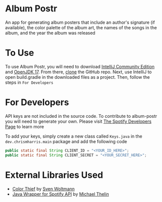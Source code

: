 # Album Postr
An app for generating album posters that include an author's signature (if available), the color palette of the album art, the names of the songs in the album, and the year the album was released

# To Use
To use Album Postr, you will need to download [IntelliJ Community Edition](https://www.jetbrains.com/idea/download/?section=windows) and [OpenJDK 17](https://openjdk.org/projects/jdk/17/). From there, [clone](https://docs.github.com/en/repositories/creating-and-managing-repositories/cloning-a-repository) the GitHub repo. Next, use IntelliJ to open build.gradle in the downloaded files as a project. Then, follow the steps in `For Developers` 

# For Developers
API keys are not included in the source code. To contribute to album-postr you will need to generate your own. Please visit [The Spotify Developers Page](https://developer.spotify.com/) to learn more

To add your keys, simply create a new class called `Keys.java` in the `dev.chrismharris.main` package and add the following code
```java
public static final String CLIENT_ID = "<YOUR_ID_HERE>";
public static final String CLIENT_SECRET = "<YOUR_SECRET_HERE>";
```

# External Libraries Used
- [Color Thief](https://github.com/SvenWoltmann/color-thief-java) by [Sven Woltmann](https://github.com/SvenWoltmann/)
- [Java Wrapper for Spotify API](https://github.com/spotify-web-api-java/spotify-web-api-java) by [Michael Thelin](https://github.com/thelinmichael)
